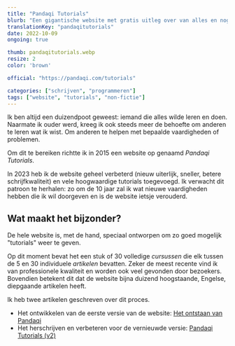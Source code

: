 ```yaml
---
title: "Pandaqi Tutorials"
blurb: "Een gigantische website met gratis uitleg over van alles en nog wat, met één doel: leren wat je altijd al wilde leren."
translationKey: "pandaqitutorials"
date: 2022-10-09
ongoing: true

thumb: pandaqitutorials.webp
resize: 2
color: 'brown'

official: "https://pandaqi.com/tutorials"

categories: ["schrijven", "programmeren"]
tags: ["website", "tutorials", "non-fictie"]
---
```


Ik ben altijd een duizendpoot geweest: iemand die alles wilde leren en doen. Naarmate ik ouder werd, kreeg ik ook steeds meer de behoefte om anderen te leren wat ik wist. Om anderen te helpen met bepaalde vaardigheden of problemen.

Om dit te bereiken richtte ik in 2015 een website op genaamd _Pandaqi Tutorials_. 

In 2023 heb ik de website geheel verbeterd (nieuw uiterlijk, sneller, betere schrijfkwaliteit) en vele hoogwaardige tutorials toegevoegd. Ik verwacht dit patroon te herhalen: zo om de 10 jaar zal ik wat nieuwe vaardigheden hebben die ik wil doorgeven en is de website ietsje verouderd.

## Wat maakt het bijzonder?
De hele website is, met de hand, speciaal ontworpen om zo goed mogelijk "tutorials" weer te geven.

Op dit moment bevat het een stuk of 30 volledige _cursussen_ die elk tussen de 5 en 30 individuele _artikelen_ bevatten. Zeker de meest recente vind ik van professionele kwaliteit en worden ook veel gevonden door bezoekers. Bovendien betekent dit dat de website bijna duizend hoogstaande, Engelse, diepgaande artikelen heeft.

Ik heb twee artikelen geschreven over dit proces.

* Het ontwikkelen van de eerste versie van de website: [Het ontstaan van Pandaqi](https://nietdathetuitmaakt.nl/gewoon-een-gedachte/het-ontstaan-van-pandaqi/)
* Het herschrijven en verbeteren voor de vernieuwde versie: [Pandaqi Tutorials (v2)](https://nietdathetuitmaakt.nl/gewoon-een-gedachte/pandaqi-tutorials-het-jubileum-van-twijfels/)

